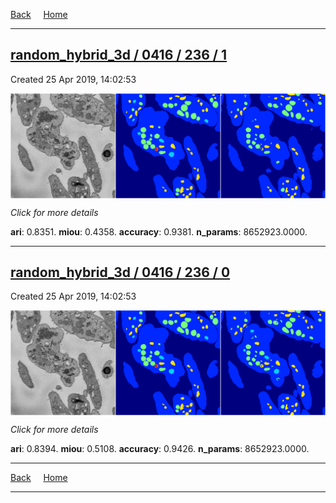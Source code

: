 
[Back](..)&nbsp;&nbsp;&nbsp;&nbsp;&nbsp;[Home](https://leapmanlab.github.io/snapshots)

---

<div class="summary"><a href="1"><h2>random_hybrid_3d / 0416 / 236 / 1</h2></a><p>Created 25 Apr 2019, 14:02:53
</p><a href="1"><img src="1/media/summary.png" align="center"></a><p>
<i>Click for more details</i>
</p></div>

**ari**: 0.8351. **miou**: 0.4358. **accuracy**: 0.9381. **n_params**: 8652923.0000. 

---

<div class="summary"><a href="0"><h2>random_hybrid_3d / 0416 / 236 / 0</h2></a><p>Created 25 Apr 2019, 14:02:53
</p><a href="0"><img src="0/media/summary.png" align="center"></a><p>
<i>Click for more details</i>
</p></div>

**ari**: 0.8394. **miou**: 0.5108. **accuracy**: 0.9426. **n_params**: 8652923.0000. 

---

[Back](..)&nbsp;&nbsp;&nbsp;&nbsp;&nbsp;[Home](https://leapmanlab.github.io/snapshots)

---